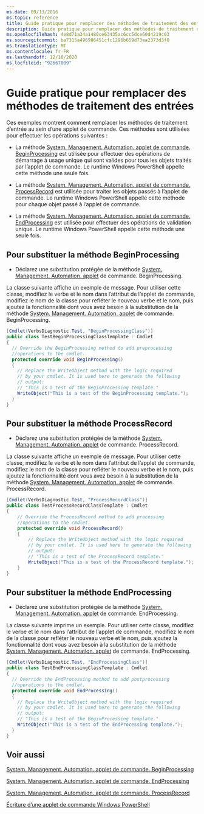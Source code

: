 ```yaml
---
ms.date: 09/13/2016
ms.topic: reference
title: Guide pratique pour remplacer des méthodes de traitement des entrées
description: Guide pratique pour remplacer des méthodes de traitement des entrées
ms.openlocfilehash: 4e8d71a34a1480ce63435ac6cc5dce60d4219c03
ms.sourcegitcommit: ba7315a496986451cfc1296b659d73ea2373d3f0
ms.translationtype: MT
ms.contentlocale: fr-FR
ms.lasthandoff: 12/10/2020
ms.locfileid: "92667009"
---
```

# <a name="how-to-override-input-processing-methods"></a>Guide pratique pour remplacer des méthodes de traitement des entrées

Ces exemples montrent comment remplacer les méthodes de traitement d’entrée au sein d’une applet de commande. Ces méthodes sont utilisées pour effectuer les opérations suivantes :

- La méthode [System. Management. Automation. applet de commande. BeginProcessing](/dotnet/api/System.Management.Automation.Cmdlet.BeginProcessing) est utilisée pour effectuer des opérations de démarrage à usage unique qui sont valides pour tous les objets traités par l’applet de commande. Le runtime Windows PowerShell appelle cette méthode une seule fois.

- La méthode [System. Management. Automation. applet de commande. ProcessRecord](/dotnet/api/System.Management.Automation.Cmdlet.ProcessRecord) est utilisée pour traiter les objets passés à l’applet de commande. Le runtime Windows PowerShell appelle cette méthode pour chaque objet passé à l’applet de commande.

- La méthode [System. Management. Automation. applet de commande. EndProcessing](/dotnet/api/System.Management.Automation.Cmdlet.EndProcessing) est utilisée pour effectuer des opérations de validation unique. Le runtime Windows PowerShell appelle cette méthode une seule fois.

## <a name="to-override-the-beginprocessing-method"></a>Pour substituer la méthode BeginProcessing

- Déclarez une substitution protégée de la méthode [System. Management. Automation. applet](/dotnet/api/System.Management.Automation.Cmdlet.BeginProcessing) de commande. BeginProcessing.

La classe suivante affiche un exemple de message. Pour utiliser cette classe, modifiez le verbe et le nom dans l’attribut de l’applet de commande, modifiez le nom de la classe pour refléter le nouveau verbe et le nom, puis ajoutez la fonctionnalité dont vous avez besoin à la substitution de la méthode [System. Management. Automation. applet](/dotnet/api/System.Management.Automation.Cmdlet.BeginProcessing) de commande. BeginProcessing.

```csharp
[Cmdlet(VerbsDiagnostic.Test, "BeginProcessingClass")]
public class TestBeginProcessingClassTemplate : Cmdlet
{
  // Override the BeginProcessing method to add preprocessing
  //operations to the cmdlet.
  protected override void BeginProcessing()
  {
    // Replace the WriteObject method with the logic required
    // by your cmdlet. It is used here to generate the following
    // output:
    // "This is a test of the BeginProcessing template."
    WriteObject("This is a test of the BeginProcessing template.");
  }
}
```

## <a name="to-override-the-processrecord-method"></a>Pour substituer la méthode ProcessRecord

- Déclarez une substitution protégée de la méthode [System. Management. Automation. applet](/dotnet/api/System.Management.Automation.Cmdlet.ProcessRecord) de commande. ProcessRecord.

La classe suivante affiche un exemple de message. Pour utiliser cette classe, modifiez le verbe et le nom dans l’attribut de l’applet de commande, modifiez le nom de la classe pour refléter le nouveau verbe et le nom, puis ajoutez la fonctionnalité dont vous avez besoin à la substitution de la méthode [System. Management. Automation. applet](/dotnet/api/System.Management.Automation.Cmdlet.ProcessRecord) de commande. ProcessRecord.

```csharp
[Cmdlet(VerbsDiagnostic.Test, "ProcessRecordClass")]
public class TestProcessRecordClassTemplate : Cmdlet
{
    // Override the ProcessRecord method to add processing
    //operations to the cmdlet.
    protected override void ProcessRecord()
    {
        // Replace the WriteObject method with the logic required
        // by your cmdlet. It is used here to generate the following
        // output:
        // "This is a test of the ProcessRecord template."
        WriteObject("This is a test of the ProcessRecord template.");
    }
}

```

## <a name="to-override-the-endprocessing-method"></a>Pour substituer la méthode EndProcessing

- Déclarez une substitution protégée de la méthode [System. Management. Automation. applet](/dotnet/api/System.Management.Automation.Cmdlet.EndProcessing) de commande. EndProcessing.

La classe suivante imprime un exemple. Pour utiliser cette classe, modifiez le verbe et le nom dans l’attribut de l’applet de commande, modifiez le nom de la classe pour refléter le nouveau verbe et le nom, puis ajoutez la fonctionnalité dont vous avez besoin à la substitution de la méthode [System. Management. Automation. applet](/dotnet/api/System.Management.Automation.Cmdlet.EndProcessing) de commande. EndProcessing.

```csharp
[Cmdlet(VerbsDiagnostic.Test, "EndProcessingClass")]
public class TestEndProcessingClassTemplate : Cmdlet
{
  // Override the EndProcessing method to add postprocessing
  //operations to the cmdlet.
  protected override void EndProcessing()
  {
    // Replace the WriteObject method with the logic required
    // by your cmdlet. It is used here to generate the following
    // output:
    // "This is a test of the BeginProcessing template."
    WriteObject("This is a test of the EndProcessing template.");
  }
}
```

## <a name="see-also"></a>Voir aussi

[System. Management. Automation. applet de commande. BeginProcessing](/dotnet/api/System.Management.Automation.Cmdlet.BeginProcessing)

[System. Management. Automation. applet de commande. EndProcessing](/dotnet/api/System.Management.Automation.Cmdlet.EndProcessing)

[System. Management. Automation. applet de commande. ProcessRecord](/dotnet/api/System.Management.Automation.Cmdlet.ProcessRecord)

[Écriture d’une applet de commande Windows PowerShell](./writing-a-windows-powershell-cmdlet.md)
